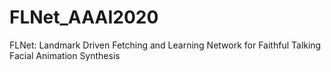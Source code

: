 # FLNet_AAAI2020
FLNet: Landmark Driven Fetching and Learning Network for Faithful Talking Facial Animation Synthesis
